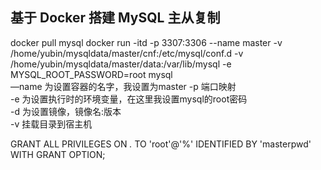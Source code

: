 ## 基于 Docker 搭建 MySQL 主从复制   
docker pull mysql
 docker run -itd -p 3307:3306 --name master -v /home/yubin/mysqldata/master/cnf:/etc/mysql/conf.d -v /home/yubin/mysqldata/master/data:/var/lib/mysql -e MYSQL_ROOT_PASSWORD=root mysql   
—name 为设置容器的名字，我设置为master
-p 端口映射    
-e 为设置执行时的环境变量，在这里我设置mysql的root密码       
-d 为设置镜像，镜像名:版本     
-v 挂载目录到宿主机  

 GRANT ALL PRIVILEGES ON *.* TO 'root'@'%' IDENTIFIED BY 'masterpwd' WITH GRANT OPTION;